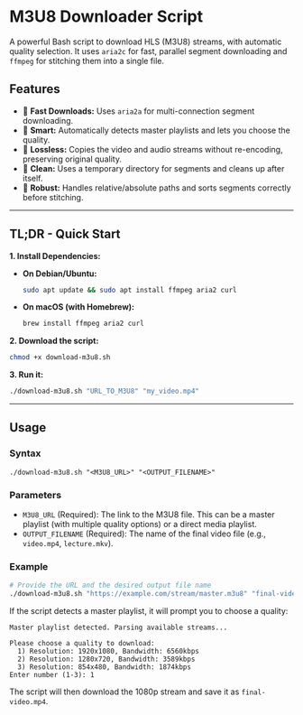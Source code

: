 # M3U8 Downloader Script

A powerful Bash script to download HLS (M3U8) streams, with automatic quality selection. It uses `aria2c` for fast, parallel segment downloading and `ffmpeg` for stitching them into a single file.

## Features

- 🚀 **Fast Downloads:** Uses `aria2a` for multi-connection segment downloading.
- 🧠 **Smart:** Automatically detects master playlists and lets you choose the quality.
- 💾 **Lossless:** Copies the video and audio streams without re-encoding, preserving original quality.
- 🧹 **Clean:** Uses a temporary directory for segments and cleans up after itself.
- 🤖 **Robust:** Handles relative/absolute paths and sorts segments correctly before stitching.

---

## TL;DR - Quick Start

**1. Install Dependencies:**

*  **On Debian/Ubuntu:**
    ```bash
    sudo apt update && sudo apt install ffmpeg aria2 curl
    ```
*  **On macOS (with Homebrew):**
    ```bash
    brew install ffmpeg aria2 curl
    ```

**2. Download the script:**
```bash
chmod +x download-m3u8.sh
```

**3. Run it:**
```bash
./download-m3u8.sh "URL_TO_M3U8" "my_video.mp4"
```

---

## Usage

### Syntax

```
./download-m3u8.sh "<M3U8_URL>" "<OUTPUT_FILENAME>"
```

### Parameters

- `M3U8_URL` (Required): The link to the M3U8 file. This can be a master playlist (with multiple quality options) or a direct media playlist.
- `OUTPUT_FILENAME` (Required): The name of the final video file (e.g., `video.mp4`, `lecture.mkv`).

### Example

```bash
# Provide the URL and the desired output file name
./download-m3u8.sh "https://example.com/stream/master.m3u8" "final-video.mp4"
```

If the script detects a master playlist, it will prompt you to choose a quality:

```
Master playlist detected. Parsing available streams...

Please choose a quality to download:
  1) Resolution: 1920x1080, Bandwidth: 6560kbps
  2) Resolution: 1280x720, Bandwidth: 3589kbps
  3) Resolution: 854x480, Bandwidth: 1874kbps
Enter number (1-3): 1
```

The script will then download the 1080p stream and save it as `final-video.mp4`.